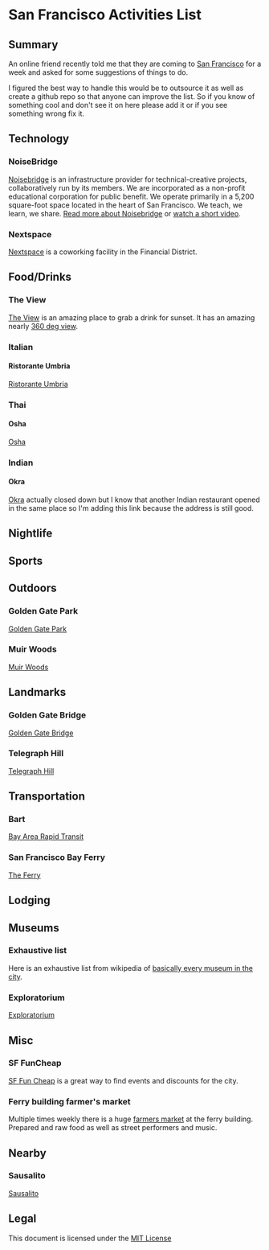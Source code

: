 # San Francisco Activities List

## Summary

An online friend recently told me that they are coming to [San Francisco](http://en.wikipedia.org/wiki/San_Francisco) for a
week and asked for some suggestions of things to do. 

I figured the best way to handle this would be to outsource it as well as create
a github repo so that anyone can improve the list. So if you know of something
cool and don't see it on here please add it or if you see something wrong fix it.

## Technology

### NoiseBridge

[Noisebridge](https://www.noisebridge.net/wiki/Noisebridge) is an infrastructure provider for technical-creative projects,
collaboratively run by its members. We are incorporated as a non-profit
educational corporation for public benefit. We operate primarily in a 5,200
square-foot space located in the heart of San Francisco. We teach, we learn, we
share. [Read more about Noisebridge](https://www.noisebridge.net/wiki/Noisebridge_Vision) or [watch a short video](http://www.youtube.com/watch?v=wamwklXWK4M).

### Nextspace

[Nextspace](http://nextspace.us/nextspace-san-francisco/) is a coworking
facility in the Financial District. 

## Food/Drinks

### The View

[The View](http://www.yelp.com/biz/the-view-san-francisco-2) is an amazing place
to grab a drink for sunset. It has an amazing nearly [360 deg view](http://goo.gl/yTx2r).

### Italian

#### Ristorante Umbria
[Ristorante Umbria](http://ristoranteumbria.com/)

### Thai

#### Osha

[Osha](http://www.oshathai.com/)

### Indian

#### Okra

[Okra](http://www.yelp.com/biz/okra-indian-cuisine-and-wine-bar-san-francisco)
actually closed down but I know that another Indian restaurant opened in the
same place so I'm adding this link because the address is still good.

## Nightlife

## Sports

## Outdoors

### Golden Gate Park

[Golden Gate Park](http://en.wikipedia.org/wiki/Golden_Gate_Park)

### Muir Woods

[Muir Woods](http://en.wikipedia.org/wiki/Muir_Woods_National_Monument)

## Landmarks

### Golden Gate Bridge

[Golden Gate Bridge](http://en.wikipedia.org/wiki/Golden_Gate_Bridge)

### Telegraph Hill

[Telegraph Hill](http://en.wikipedia.org/wiki/Telegraph_Hill,_San_Francisco)

## Transportation

### Bart

[Bay Area Rapid Transit](http://www.bart.gov/)

### San Francisco Bay Ferry

[The Ferry](http://sanfranciscobayferry.com/)

## Lodging

## Museums

### Exhaustive list

Here is an exhaustive list from wikipedia of [basically every museum in the city](http://en.wikipedia.org/wiki/List_of_museums_in_the_San_Francisco_Bay_Area).

### Exploratorium

[Exploratorium](http://www.exploratorium.edu/)

## Misc

### SF FunCheap

[SF Fun Cheap](http://sf.funcheap.com) is a great way to find events and discounts for the city.

### Ferry building farmer's market

Multiple times weekly there is a huge [farmers
market](http://www.ferrybuildingmarketplace.com/farmers_market.php) at the ferry
building. Prepared and raw food as well as street performers and music.

## Nearby

### Sausalito

[Sausalito](http://en.wikipedia.org/wiki/Sausalito,_California)

## Legal

This document is licensed under the [MIT License](http://opensource.org/licenses/MIT)
